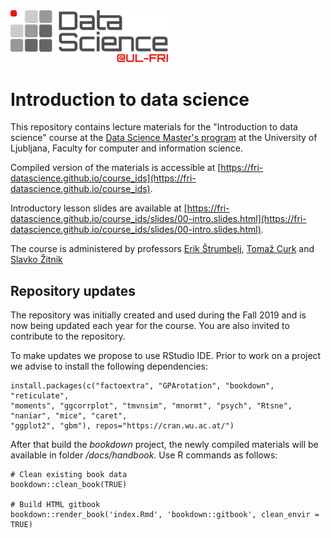 <img src="logo.svg" width="50%" />

# Introduction to data science

This repository contains lecture materials for the "Introduction to data science" course at the [Data Science Master's program](https://datascience.fri.uni-lj.si) at the University of Ljubljana, Faculty for computer and information science.

Compiled version of the materials is accessible at [https://fri-datascience.github.io/course_ids](https://fri-datascience.github.io/course_ids).

Introductory lesson slides are available at [https://fri-datascience.github.io/course_ids/slides/00-intro.slides.html](https://fri-datascience.github.io/course_ids/slides/00-intro.slides.html).

The course is administered by professors [Erik Štrumbelj](mailto:erik.strumbelj@fri.uni-lj.si), [Tomaž Curk](mailto:tomaz.curk@fri.uni-lj.si) and [Slavko Žitnik](mailto:slavko.zitnik@fri.uni-lj.si)

## Repository updates

The repository was initially created and used during the Fall 2019 and is now being updated each year for the course. You are also invited to contribute to the repository.

To make updates we propose to use RStudio IDE. Prior to work on a project we advise to install the following dependencies:

```
install.packages(c("factoextra", "GPArotation", "bookdown", "reticulate", 
"moments", "ggcorrplot", "tmvnsim", "mnormt", "psych", "Rtsne", "naniar", "mice", "caret", 
"ggplot2", "gbm"), repos="https://cran.wu.ac.at/")
```

After that build the *bookdown* project, the newly compiled materials will be available in folder */docs/handbook.* Use R commands as follows:

```
# Clean existing book data
bookdown::clean_book(TRUE)

# Build HTML gitbook
bookdown::render_book('index.Rmd', 'bookdown::gitbook', clean_envir = TRUE)
```
